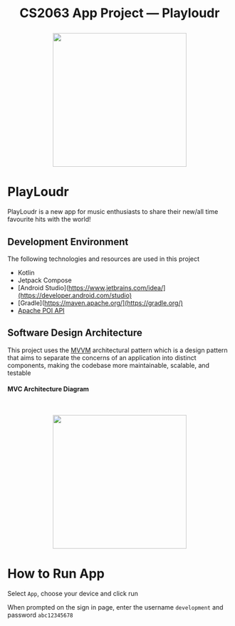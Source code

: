 # <p align="center">CS2063 App Project — Playloudr </p>

<p align="center"><img src="file:///C:/Users/Eric/Downloads/logo.svg" style="width: 300px;"/></p>
<i![Uploading logo.svg…]()
mg>


# PlayLoudr
PlayLoudr is a new app for music enthusiasts to share their new/all time favourite hits with the world!

## Development Environment
The following technologies and resources are used in this project
- Kotlin
- Jetpack Compose
- [Android Studio](https://www.jetbrains.com/idea/](https://developer.android.com/studio)
- [Gradle](https://maven.apache.org/](https://gradle.org/)
- [Apache POI API](https://poi.apache.org/)

  
## Software Design Architecture
This project uses the [MVVM]([https://www.geeksforgeeks.org/mvc-design-pattern/](https://developer.android.com/codelabs/basic-android-kotlin-compose-viewmodel-and-state#0)) architectural pattern which is a design pattern that aims to separate the concerns of an application into distinct components, making the codebase more maintainable, scalable, and testable

#### MVC Architecture Diagram
<br>
<p align="center"><img src="https://miro.medium.com/v2/resize:fit:1400/1*Vk4T5bmda3b4kwx53yNzTQ.png" width='300px'></p>

# How to Run App
Select `App`, choose your device and click run

When prompted on the sign in page, enter the username `development` and password `abc12345678`
